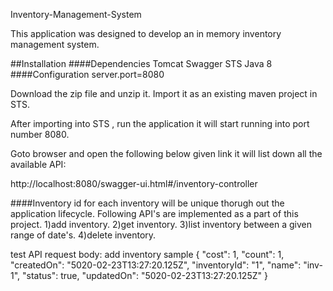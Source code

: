 Inventory-Management-System

This application was designed to develop an in memory inventory management system.

##Installation
####Dependencies
Tomcat
Swagger
STS
Java 8
####Configuration
server.port=8080

Download the zip file and unzip it. Import it as an existing maven project in STS.

After importing into STS , run the application it will start running into port number 8080.

Goto browser and open the following below given link it will list down all the available API:

http://localhost:8080/swagger-ui.html#/inventory-controller


####Inventory id for each inventory will be unique thorugh out the application lifecycle.
Following API's are implemented as a part of this project.
1)add inventory.
2)get inventory.
3)list inventory between a given range of date's.
4)delete inventory.

test API request body: 
add inventory sample
              {
                "cost": 1,
                "count": 1,
                "createdOn": "5020-02-23T13:27:20.125Z",
                "inventoryId": "1",
                "name": "inv-1",
                "status": true,
                "updatedOn": "5020-02-23T13:27:20.125Z"
              }

